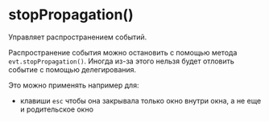 # stopPropagation()
Управляет распространением событий.

Распространение события можно остановить с помощью метода `evt.stopPropagation()`. Иногда из-за этого нельзя будет отловить событие с помощью делегирования.

Это можно применять например для:
- клавиши `esc` чтобы она закрывала только окно внутри окна, а не еще и родительское окно
